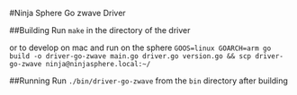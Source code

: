 #Ninja Sphere Go zwave Driver

##Building
Run `make` in the directory of the driver

or to develop on mac and run on the sphere
`GOOS=linux GOARCH=arm go build -o driver-go-zwave main.go driver.go version.go && scp driver-go-zwave ninja@ninjasphere.local:~/`

##Running
Run `./bin/driver-go-zwave` from the `bin` directory after building
